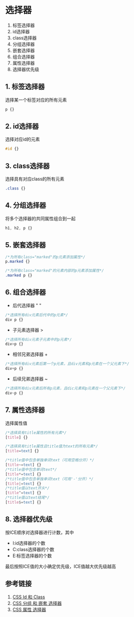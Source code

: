 # 选择器

1. 标签选择器
2. id选择器
3. class选择器
4. 分组选择器
5. 嵌套选择器
6. 组合选择器
7. 属性选择器
8. 选择器优先级

## 1. 标签选择器

选择某一个标签对应的所有元素
```css
p {}
```

## 2. id选择器

选择对应id的元素
```css
#id {}
```

## 3. class选择器

选择具有对应class的所有元素
```css
.class {}
```

## 4. 分组选择器

将多个选择器的共同属性组合到一起
```css
h1, h2, p {}
```

## 5. 嵌套选择器

```css
/*为所有class="marked"的p元素添加属性*/
p.marked {}
```
```css
/*为所有class="marked"的元素内部的p元素添加属性*/
.marked p {}
```

## 6. 组合选择器

- 后代选择器     " "
```css
/*选择所有div元素后代中的p元素*/
div p {}
```
- 子元素选择器    >
```css
/*选择所有div元素子元素中的p元素*/
div>p {}
```
- 相邻兄弟选择器   +
```css
/*选择所有div元素后第一个p元素，且div元素和p元素在一个父元素下*/
div+p {}
```
- 后续兄弟选择器   ~
```css
/*选择所有div元素后所有p元素，且dic元素和p元素在一个父元素下*/
div~p {}
```

## 7. 属性选择器

选择属性值
```css
/*选择具有title属性的所有元素*/
[title] {}
```
```css
/*选择具有title属性且title值为text的所有元素*/
[title=text] {}
```
```css
/*title值中包含单独单词text（可用空格分开）*/
[title~=text] {}
/*title值中包含单词text*/
[title*=text] {}
/*title值中包含单独单词text（可用'-'分开）*/
[title|=text] {}
/*title值以text开头*/
[title^=text] {}
/*title值以text结尾*/
[title$=text] {}
```

## 8. 选择器优先级

按ICE顺序对选择器进行计数，其中
- I:id选择器的个数
- C:class选择器的个数
- E:标签选择器的个数

最后按照ICE值的大小确定优先级，ICE值越大优先级越高


## 参考链接

1. [CSS Id 和 Class](https://www.runoob.com/css/css-id-class.html)
2. [CSS 分组 和 嵌套 选择器](https://www.runoob.com/css/css-grouping-nesting.html)
3. [CSS 属性 选择器](https://www.runoob.com/css/css-attribute-selectors.html)
